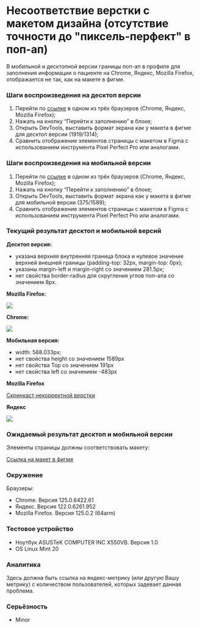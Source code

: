 
# Несоответствие верстки с макетом дизайна (отсутствие точности до "пиксель-перфект" в поп-ап)

В мобильной и десктопной версии границы поп-ап в профиле для заполнения информации о пациенте на Chrome, Яндекс, Mozilla Firefox, отображается не так, как на макете в фигме.

### Шаги воспроизведения на десктоп версии

1. Перейти по [ссылке](http://landing.hh-demo.np-internal.ru/) в одном из трёх браузеров (Chrome, Яндекс, Mozilla Firefox);
2. Нажать на кнопку “Перейти к заполнению” в блоке;
3. Открыть DevTools, выставить формат экрана как у макета в фигме для десктоп версии (1919/1314);
4. Сравнить отображение элементов страницы с макетом в Figma с использованием инструмента Pixel Perfect Pro или аналогами.

### Шаги воспроизведения на мобильной версии

1. Перейти по [ссылке](http://landing.hh-demo.np-internal.ru/) в одном из трёх браузеров (Chrome, Яндекс, Mozilla Firefox);
2. Нажать на кнопку “Перейти к заполнению” в блоке;
3. Открыть DevTools, выставить формат экрана как у макета в фигме для мобильной версии (375/1589);
4. Сравнить отображение элементов страницы с макетом в Figma с использованием инструмента Pixel Perfect Pro или аналогами.

### Текущий результат десктоп и мобильной версий

**Десктоп версия:**

- указана верхняя внутренняя граница блока и нулевое значение верхней внешней границы (padding-top: 32px, margin-top: 0px);
- указаны margin-left и margin-right со значением 281.5px;
- нет свойства border-radius для скругления углов поп-апа со значением 8px.

**Mozilla Firefox:**

![](https://lh7-us.googleusercontent.com/docsz/AD_4nXfv3TdcqteFDMeKr_aFOoA9HcG7EGfyqMjpD0WVkwxBCBn71hhjpFYckG3luGyMURLIar5Bx78c3fOlWDI6lcL4nHuLsl6IkGwSJ__vMsEinbG1Yr8o7Y4hYxfbLdnkkJ3D_okELN_OjE2kgvdqsK7r9CE?key=5zm4E5ppL1fPPahAzLazLw)

**Chrome:**

![](https://lh7-us.googleusercontent.com/docsz/AD_4nXdt7tvOZDOPX61WdK5C-OmDAh_s3azHP0Iom4Jcgolp64rnFWRZGMO6oHAcfPOQbO9mzRzID7B46qbpgMfJzykU8w6wpofUp--z-jE6HlN6z-g6dGD9PGPquzYx3kOrHMyuFRkAMxWp2iCrb_wsdzUb7Iw?key=5zm4E5ppL1fPPahAzLazLw)

**Мобильная версия:**

- width: 588.033px;
- нет свойства height со значением 1589px
- нет свойства Top со значением 191px
- нет свойства left со значением -483px

**Mozilla Firefox**

[Скринкаст некорректной верстки](https://drive.google.com/file/d/18YrCRQgqjGnsXaN8duT5Oa_kd7_pATIS/view?usp=sharing)

**Яндекс**

![](https://lh7-us.googleusercontent.com/docsz/AD_4nXeiGxeftv5N-i7M5tJ8JwXfShE9ZW60UiQBjCnqOjIo4GCCcDg6qzVIwJ96CWUI2AtvFfAKJ0tzXODMZLD76YjFjzh7p8SXPejkKPY4dcSs5_E_oGpoysYec5b94a5TKRielJJfM-cVJ6OGCGDtQBFbUZA?key=5zm4E5ppL1fPPahAzLazLw)

### Ожидаемый результат десктоп и мобильной версии

Элементы страницы должны соответствовать макету:

[Ссылка на макет в фигме](https://www.figma.com/design/Y4bDSYRs6RcQOUstBjgzlH/%D0%9D%D0%B0%D0%9F%D0%BE%D0%BF%D1%80%D0%B0%D0%B2%D0%BA%D1%83---%D1%82%D0%B5%D1%81%D1%82%D0%BE%D0%B2%D0%BE%D0%B5-%D0%B7%D0%B0%D0%B4%D0%B0%D0%BD%D0%B8%D0%B5-%D0%B4%D0%BB%D1%8F-%D0%B2%D0%B5%D1%80%D1%81%D1%82%D0%B0%D0%BB%D1%8C%D1%89%D0%B8%D0%BA%D0%B0?node-id=0-1&viewport=509%252C302%252C)

### Окружение

Браузеры:

- Chrome. Версия 125.0.6422.61
- Яндекс. Версия 122.0.6261.952
- Mozilla Firefox. Версия 125.0.2 (64arm)

### Тестовое устройство

- Ноутбук ASUSTeK COMPUTER INC X550VB. Версия 1.0
- OS Linux Mint 20

### Аналитика

Здесь должна быть ссылка на яндекс-метрику (или другую Вашу метрику) с количеством пользователей, которых задевает данная проблема.

### Серьёзность

- Minor
